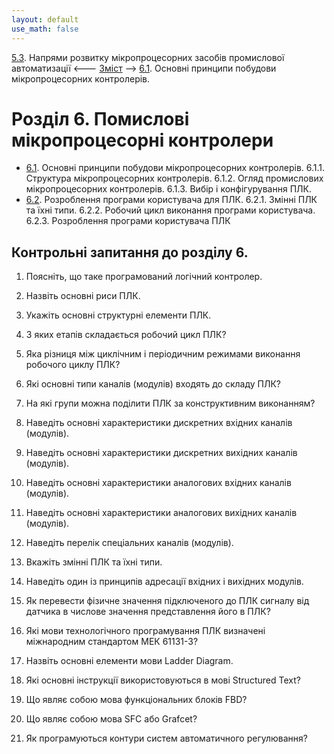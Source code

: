 ```yaml
---
layout: default
use_math: false
---
```


[5.3](5_3.md). Напрями розвитку мікропроцесорних засобів промислової автоматизації <--- [Зміст](README.md) --> [6.1](6_1.md). Основні принципи побудови мікропроцесорних контролерів.

# Розділ 6. Помислові мікропроцесорні контролери

- [6.1](6_1.md). Основні принципи побудови мікропроцесорних контролерів. 6.1.1. Структура мікропроцесорних контролерів. 6.1.2. Огляд промислових мікропроцесорних контролерів. 6.1.3. Вибір і конфігурування ПЛК.
- [6.2](6_2.md). Розроблення програми користувача для ПЛК. 6.2.1. Змінні ПЛК та їхні типи. 6.2.2. Робочий цикл виконання програми користувача. 6.2.3. Розроблення програми користувача ПЛК

## Контрольні запитання до розділу 6. 

1. Поясніть, що таке програмований логічний контролер.

2.    Назвіть основні риси ПЛК.

3.    Укажіть основні структурні елементи ПЛК.

4.    З яких етапів складається робочий цикл ПЛК?

5.    Яка різниця між циклічним і періодичним режимами виконання робочого циклу ПЛК?

6.    Які основні типи каналів (модулів) входять до складу ПЛК?

7.    На які групи можна поділити ПЛК за конструктивним виконанням?

8.    Наведіть основні характеристики дискретних вхідних каналів (модулів).

9.    Наведіть основні характеристики дискретних вихідних каналів (модулів).

10.  Наведіть основні характеристики аналогових вхідних каналів (модулів).

11.  Наведіть основні характеристики аналогових вихідних каналів (модулів).

12.  Наведіть перелік спеціальних каналів (модулів).

13.  Вкажіть змінні ПЛК та їхні типи.

14.  Наведіть один із принципів адресації вхідних і вихідних модулів.

15.  Як перевести фізичне значення підключеного до ПЛК сигналу від датчика в числове значення представлення його в ПЛК?

16.  Які мови технологічного програмування ПЛК визначені міжнародним стандартом МЕК 61131-3?

17.  Назвіть основні елементи мови Ladder Diagram.

18.  Які основні інструкції використовуються в мові Structured Text?

19.  Що являє собою мова функціональних блоків FBD?

20.  Що являє собою мова SFC або Grafcet?

21.  Як програмуються контури систем автоматичного регулювання?